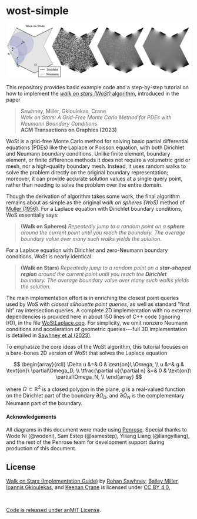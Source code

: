 # wost-simple

![Walk on Stars](WoSt-simple.jpg)

This repository provides basic example code and a step-by-step tutorial on how to implement the [_walk on stars (WoSt)_ algorithm](https://www.cs.cmu.edu/~kmcrane/Projects/WalkOnStars/index.html), introduced in the paper

> Sawhney, Miller, Gkioulekas, Crane  
> _Walk on Stars: A Grid-Free Monte Carlo Method for PDEs with Neumann Boundary Conditions_  
> **ACM Transactions on Graphics (2023)**

WoSt is a grid-free Monte Carlo method for solving basic partial differential equations (PDEs) like the Laplace or Poisson equation, with both Dirichlet and Neumann boundary conditions.  Unlike finite element, boundary element, or finite difference methods it does not require a volumetric grid or mesh, nor a high-quality boundary mesh.  Instead, it uses random walks to solve the problem directly on the original boundary representation; moreover, it can provide accurate solution values at a single query point, rather than needing to solve the problem over the entire domain.

Though the derivation of algorithm takes some work, the final algorithm remains about as simple as the original _walk on spheres (WoS)_ method of [Muller (1956)](https://doi.org/10.1214%2Faoms%2F1177728169).  For a Laplace equation with Dirichlet boundary conditions, WoS essentially says:

> **(Walk on Spheres)** _Repeatedly jump to a random point on a **sphere** around the current point until you reach the boundary.  The average boundary value over many such walks yields the solution._

For a Laplace equation with Dirichlet and zero-Neumann boundary conditions, WoSt is nearly identical:

> **(Walk on Stars)** _Repeatedly jump to a random point on a **star-shaped region** around the current point until you reach the **Dirichlet** boundary.  The average boundary value over many such walks yields the solution._

The main implementation effort is in enriching the closest point queries used by WoS with _closest silhouette point queries_, as well as standard "first hit" ray intersection queries.  A complete 2D implementation with no external dependencies is provided here in about 150 lines of C++ code (ignoring I/O), in the file [WoStLaplace.cpp](code/WoStLaplace.cpp).  For simplicity, we omit nonzero Neumann conditions and acceleration of geometric queries---full 3D implementation is detailed in [Sawhney et al (2023)](https://www.cs.cmu.edu/~kmcrane/Projects/WalkOnStars/index.html).

To emphasize the core ideas of the WoSt algorithm, this tutorial focuses on a bare-bones 2D version of WoSt that solves the Laplace equation

$$
   \begin{array}{rcll}
      \Delta u &=& 0 & \text{on}\ \Omega, \\
             u &=& g & \text{on}\ \partial\Omega_D, \\
             \tfrac{\partial u}{\partial n} &=& 0 & \text{on}\ \partial\Omega_N, \\
   \end{array}
$$

where $\Omega \subset \mathbb{R}^2$ is a closed polygon in the plane, $g$ is a real-valued function on the Dirichlet part of the boundary $\partial\Omega_D$, and $\partial\Omega_N$ is the complementary Neumann part of the boundary.  

#### Acknowledgements

All diagrams in this document were made using [Penrose](https://github.com/penrose/penrose).  Special thanks to Wode Ni (@wodeni), Sam Estep (@samestep), Yiliang Liang (@liangyiliang), and the rest of the Penrose team for development support during production of this document.


## License

<p xmlns:cc="http://creativecommons.org/ns#" xmlns:dct="http://purl.org/dc/terms/"><a property="dct:title" rel="cc:attributionURL" href="https://github.com/GeometryCollective/wost-simple">Walk on Stars (Implementation Guide)</a> by <a xmlns:cc="http://creativecommons.org/ns#" href="http://rohansawhney.io/" property="cc:attributionName" rel="cc:attributionURL">Rohan Sawhney</a>, 
<a xmlns:cc="http://creativecommons.org/ns#" href="https://www.bailey-miller.com/" property="cc:attributionName" rel="cc:attributionURL">Bailey Miller</a>, 
<a xmlns:cc="http://creativecommons.org/ns#" href="https://www.cs.cmu.edu/~igkioule/" property="cc:attributionName" rel="cc:attributionURL">Ioannis Gkioulekas</a>, and
<a xmlns:cc="http://creativecommons.org/ns#" href="http://www.cs.cmu.edu/~kmcrane/" property="cc:attributionName" rel="cc:attributionURL">Keenan Crane</a> is licensed under <a href="http://creativecommons.org/licenses/by/4.0/?ref=chooser-v1" target="_blank" rel="license noopener noreferrer" style="display:inline-block;">CC BY 4.0.</p>

Code is released under an [MIT License](LICENSE).

